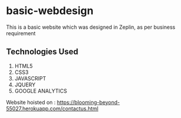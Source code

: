 # basic-webdesign

This is a basic website which was designed in Zeplin, as per business requirement

## Technologies Used

1. HTML5
2. CSS3
3. JAVASCRIPT
4. JQUERY
5. GOOGLE ANALYTICS

Website hoisted on : https://blooming-beyond-55027.herokuapp.com/contactus.html
